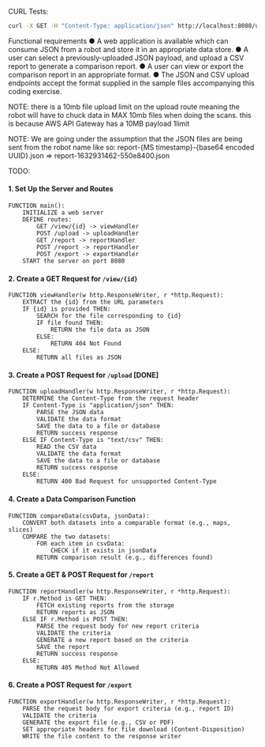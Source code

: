 CURL Tests:

```bash
curl -X GET -H "Content-Type: application/json" http://localhost:8080/upload
```

Functional requirements
● A web application is available which can consume JSON from a robot and store it in an
appropriate data store.
● A user can select a previously-uploaded JSON payload, and upload a CSV report to
generate a comparison report.
● A user can view or export the comparison report in an appropriate format.
● The JSON and CSV upload endpoints accept the format supplied in the sample files
accompanying this coding exercise.

NOTE: there is a 10mb file upload limit on the upload route meaning the robot will have to chuck data in MAX 10mb files when doing the scans. this is because AWS API Gateway has a 10MB payload 1limit


NOTE: We are going under the assumption that the JSON files are being sent from the robot name like so: report-{MS timestamp}-{base64 encoded UUID}.json => report-1632931462-550e8400.json


TODO:

#### 1. Set Up the Server and Routes

```
FUNCTION main():
    INITIALIZE a web server
    DEFINE routes:
        GET /view/{id} -> viewHandler
        POST /upload -> uploadHandler
        GET /report -> reportHandler
        POST /report -> reportHandler
        POST /export -> exportHandler
    START the server on port 8080
```

#### 2. Create a GET Request for `/view/{id}`

```
FUNCTION viewHandler(w http.ResponseWriter, r *http.Request):
    EXTRACT the {id} from the URL parameters
    IF {id} is provided THEN:
        SEARCH for the file corresponding to {id}
        IF file found THEN:
            RETURN the file data as JSON
        ELSE:
            RETURN 404 Not Found
    ELSE:
        RETURN all files as JSON
```

#### 3. Create a POST Request for `/upload` [DONE]

```
FUNCTION uploadHandler(w http.ResponseWriter, r *http.Request):
    DETERMINE the Content-Type from the request header
    IF Content-Type is "application/json" THEN:
        PARSE the JSON data
        VALIDATE the data format
        SAVE the data to a file or database
        RETURN success response
    ELSE IF Content-Type is "text/csv" THEN:
        READ the CSV data
        VALIDATE the data format
        SAVE the data to a file or database
        RETURN success response
    ELSE:
        RETURN 400 Bad Request for unsupported Content-Type
```

#### 4. Create a Data Comparison Function

```
FUNCTION compareData(csvData, jsonData):
    CONVERT both datasets into a comparable format (e.g., maps, slices)
    COMPARE the two datasets:
        FOR each item in csvData:
            CHECK if it exists in jsonData
        RETURN comparison result (e.g., differences found)
```

#### 5. Create a GET & POST Request for `/report`

```
FUNCTION reportHandler(w http.ResponseWriter, r *http.Request):
    IF r.Method is GET THEN:
        FETCH existing reports from the storage
        RETURN reports as JSON
    ELSE IF r.Method is POST THEN:
        PARSE the request body for new report criteria
        VALIDATE the criteria
        GENERATE a new report based on the criteria
        SAVE the report
        RETURN success response
    ELSE:
        RETURN 405 Method Not Allowed
```

#### 6. Create a POST Request for `/export`

```
FUNCTION exportHandler(w http.ResponseWriter, r *http.Request):
    PARSE the request body for export criteria (e.g., report ID)
    VALIDATE the criteria
    GENERATE the export file (e.g., CSV or PDF)
    SET appropriate headers for file download (Content-Disposition)
    WRITE the file content to the response writer
```
